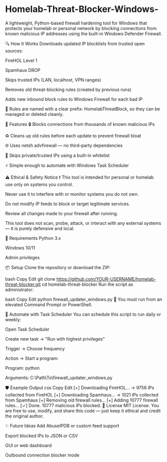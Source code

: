 # Homelab-Threat-Blocker-Windows-
A lightweight, Python-based firewall hardening tool for Windows that protects your homelab or personal network by blocking connections from known malicious IP addresses using the built-in Windows Defender Firewall.

🔍 How It Works
Downloads updated IP blocklists from trusted open sources:

FireHOL Level 1

Spamhaus DROP

Skips trusted IPs (LAN, localhost, VPN ranges)

Removes old threat-blocking rules (created by previous runs)

Adds new inbound block rules to Windows Firewall for each bad IP

🧱 Rules are named with a clear prefix: HomelabThreatBlock, so they can be managed or deleted cleanly.

🚀 Features
🔒 Blocks connections from thousands of known malicious IPs

♻️ Cleans up old rules before each update to prevent firewall bloat

🌐 Uses netsh advfirewall — no third-party dependencies

🧠 Skips private/trusted IPs using a built-in whitelist

⚡ Simple enough to automate with Windows Task Scheduler

⚠️ Ethical & Safety Notice
❗ This tool is intended for personal or homelab use only on systems you control.

Never use it to interfere with or monitor systems you do not own.

Do not modify IP feeds to block or target legitimate services.

Review all changes made to your firewall after running.

This tool does not scan, probe, attack, or interact with any external systems — it is purely defensive and local.

🧰 Requirements
Python 3.x

Windows 10/11

Admin privileges

📦 Setup
Clone the repository or download the ZIP:

bash
Copy
Edit
git clone https://github.com/YOUR-USERNAME/homelab-threat-blocker.git
cd homelab-threat-blocker
Run the script as administrator:

bash
Copy
Edit
python firewall_updater_windows.py
🔐 You must run from an elevated Command Prompt or PowerShell.

🔁 Automate with Task Scheduler
You can schedule this script to run daily or weekly:

Open Task Scheduler

Create new task → "Run with highest privileges"

Trigger → Choose frequency

Action → Start a program:

Program: python

Arguments: C:\Path\To\firewall_updater_windows.py

🛡️ Example Output
css
Copy
Edit
[+] Downloading FireHOL...
  -> 9756 IPs collected from FireHOL
[+] Downloading Spamhaus...
  -> 1021 IPs collected from Spamhaus
[+] Removing old firewall rules...
[+] Adding 10777 firewall rules...
[✓] Done. 10777 malicious IPs blocked.
🧾 License
MIT License. You are free to use, modify, and share this code — just keep it ethical and credit the original author.

✨ Future Ideas
Add AbuseIPDB or custom feed support

Export blocked IPs to JSON or CSV

GUI or web dashboard

Outbound connection blocker mode
